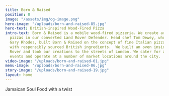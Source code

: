 ```yaml
---
title: Born & Raised
position: 0
image: "/assets/img/og-image.png"
hero-image: "/uploads/born-and-raised-85.jpg"
hero-text: British-inspired Wood-Fired Pizza
intro-text: Born & Raised is a mobile wood-fired pizzeria. We create artisan British
  pizzas in our converted Land Rover Defender. Head chef Tom Dewey, who trained under
  Gary Rhodes, built Born & Raised on the concept of fine Italian pizza dough combined
  with responsibly sourced British ingredients.  We built an oven inside our Land
  Rover and took our creations to the streets of London. We cater for all manner of
  events and operate at a number of market locations around the city.
video-image: "/uploads/born-and-raised-01.jpg"
menu-image: "/uploads/born-and-raised-06.jpg"
story-image: "/uploads/born-and-raised-19.jpg"
layout: home
---
```


Jamaican Soul Food with a twist